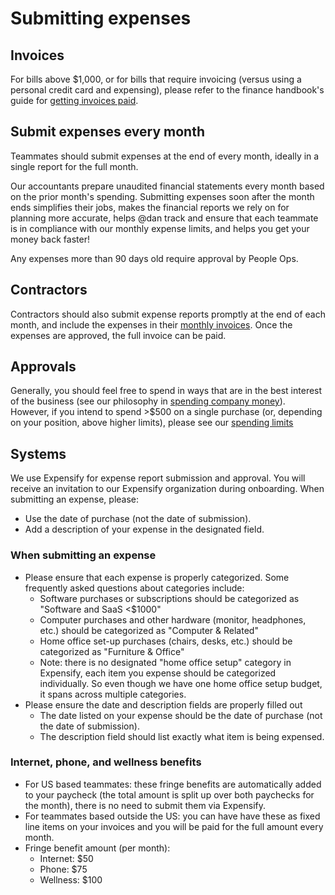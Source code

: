 # Submitting expenses

## Invoices

For bills above $1,000, or for bills that require invoicing (versus using a personal credit card and expensing), please refer to the finance handbook's guide for [getting invoices paid](../ops/finance/payables.md#getting-invoices-paid).

## Submit expenses every month

Teammates should submit expenses at the end of every month, ideally in a single report for the full month.

Our accountants prepare unaudited financial statements every month based on the prior month's spending. Submitting expenses soon after the month ends simplifies their jobs, makes the financial reports we rely on for planning more accurate, helps @dan track and ensure that each teammate is in compliance with our monthly expense limits, and helps you get your money back faster!

Any expenses more than 90 days old require approval by People Ops.

## Contractors

Contractors should also submit expense reports promptly at the end of each month, and include the expenses in their [monthly invoices](https://about.sourcegraph.com/handbook/people-ops/invoices). Once the expenses are approved, the full invoice can be paid.

## Approvals

Generally, you should feel free to spend in ways that are in the best interest of the business (see our philosophy in [spending company money](spending-company-money.md)). However, if you intend to spend >$500 on a single purchase (or, depending on your position, above higher limits), please see our [spending limits](../ops/finance/payables.md#limits)

## Systems

We use Expensify for expense report submission and approval. You will receive an invitation to our Expensify organization during onboarding. When submitting an expense, please:

- Use the date of purchase (not the date of submission).
- Add a description of your expense in the designated field. 


### When submitting an expense

- Please ensure that each expense is properly categorized. Some frequently asked questions about categories include:
  - Software purchases or subscriptions should be categorized as "Software and SaaS <$1000"
  - Computer purchases and other hardware (monitor, headphones, etc.) should be categorized as "Computer & Related" 
  - Home office set-up purchases (chairs, desks, etc.) should be categorized as "Furniture & Office"
  - Note: there is no designated "home office setup" category in Expensify, each item you expense should be categorized individually. So even though we have one home office setup budget, it spans across multiple categories.
- Please ensure the date and description fields are properly filled out
  - The date listed on your expense should be the date of purchase (not the date of submission).
  - The description field should list exactly what item is being expensed.

### Internet, phone, and wellness benefits
- For US based teammates: these fringe benefits are automatically added to your paycheck (the total amount is split up over both paychecks for the month), there is no need to submit them via Expensify. 
- For teammates based outside the US: you can have have these as fixed line items on your invoices and you will be paid for the full amount every month.
- Fringe benefit amount (per month):
  - Internet: $50
  - Phone: $75
  - Wellness: $100
